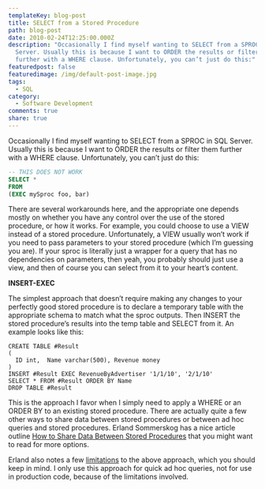 ```yaml
---
templateKey: blog-post
title: SELECT from a Stored Procedure
path: blog-post
date: 2010-02-24T12:25:00.000Z
description: "Occasionally I find myself wanting to SELECT from a SPROC in SQL
  Server. Usually this is because I want to ORDER the results or filter them
  further with a WHERE clause. Unfortunately, you can’t just do this:"
featuredpost: false
featuredimage: /img/default-post-image.jpg
tags:
  - SQL
category:
  - Software Development
comments: true
share: true
---
```

Occasionally I find myself wanting to SELECT from a SPROC in SQL Server. Usually this is because I want to ORDER the results or filter them further with a WHERE clause. Unfortunately, you can’t just do this:

```sql
-- THIS DOES NOT WORK
SELECT *
FROM
(EXEC mySproc foo, bar)
```

There are several workarounds here, and the appropriate one depends mostly on whether you have any control over the use of the stored procedure, or how it works. For example, you could choose to use a VIEW instead of a stored procedure. Unfortunately, a VIEW usually won’t work if you need to pass parameters to your stored procedure (which I’m guessing you are). If your sproc is literally just a wrapper for a query that has no dependencies on parameters, then yeah, you probably should just use a view, and then of course you can select from it to your heart’s content.

**INSERT-EXEC**

The simplest approach that doesn’t require making any changes to your perfectly good stored procedure is to declare a temporary table with the appropriate schema to match what the sproc outputs. Then INSERT the stored procedure’s results into the temp table and SELECT from it. An example looks like this:

```
CREATE TABLE #Result
(
  ID int,  Name varchar(500), Revenue money
)
INSERT #Result EXEC RevenueByAdvertiser '1/1/10', '2/1/10'
SELECT * FROM #Result ORDER BY Name
DROP TABLE #Result
```

This is the approach I favor when I simply need to apply a WHERE or an ORDER BY to an existing stored procedure. There are actually quite a few other ways to share data between stored procedures or between ad hoc queries and stored procedures. Erland Sommerskog has a nice article outline [How to Share Data Between Stored Procedures](http://www.sommarskog.se/share_data.html) that you might want to read for more options.

Erland also notes a few [limitations](http://www.sommarskog.se/share_data.html#INSERTEXEC) to the above approach, which you should keep in mind. I only use this approach for quick ad hoc queries, not for use in production code, because of the limitations involved.